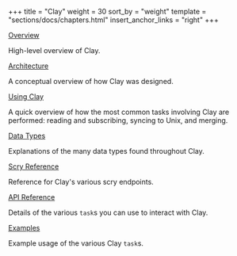 +++
title = "Clay"
weight = 30
sort_by = "weight"
template = "sections/docs/chapters.html"
insert_anchor_links = "right"
+++

[Overview](@/docs/arvo/clay/clay.md)

High-level overview of Clay.

[Architecture](@/docs/arvo/clay/architecture.md)

A conceptual overview of how Clay was designed.

[Using Clay](@/docs/arvo/clay/using.md)

A quick overview of how the most common tasks involving Clay are performed:
reading and subscribing, syncing to Unix, and merging.

[Data Types](@/docs/arvo/clay/data-types.md)

Explanations of the many data types found throughout Clay.

[Scry Reference](@/docs/arvo/clay/scry.md)

Reference for Clay's various scry endpoints.

[API Reference](@/docs/arvo/clay/tasks.md)

Details of the various `task`s you can use to interact with Clay.

[Examples](@/docs/arvo/clay/examples.md)

Example usage of the various Clay `task`s.
